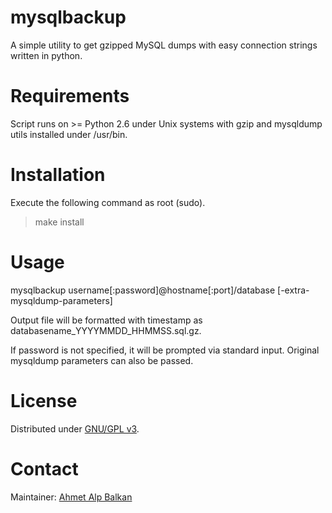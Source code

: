 mysqlbackup
===========

A simple utility to get gzipped MySQL dumps with easy connection strings written in python.

Requirements
============
Script runs on >= Python 2.6 under Unix systems with gzip and mysqldump utils installed under /usr/bin. 

Installation
============
Execute the following command as root (sudo).

> make install


Usage
=====
mysqlbackup username[:password]@hostname[:port]/database [-extra-mysqldump-parameters]

Output file will be formatted with timestamp as databasename_YYYYMMDD_HHMMSS.sql.gz.

If password is not specified, it will be prompted via standard input. Original mysqldump parameters can also be passed.


License
=======
Distributed under [GNU/GPL v3](http://www.gnu.org/licenses/gpl.html).


Contact
=======
Maintainer: [Ahmet Alp Balkan](http://github.com/ahmetalpbalkan)
